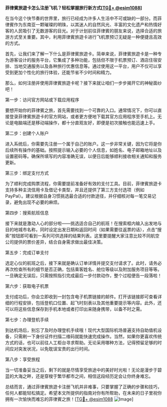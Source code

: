**菲律賓旅遊卡怎么注册飞机？轻松掌握旅行新方式[[TG💪+ @esim1088](https://t.me/s/esim1088)]**

在当今这个快节奏的世界里，旅行已经成为许多人生活中不可或缺的一部分。而菲律賓作为东南亚一颗璀璨的明珠，以其迷人的自然风光、丰富的文化遗产和热情好客的人民吸引了无数游客的目光。对于计划前往菲律賓的朋友来说，选择合适的旅游方式至关重要。其中，利用菲律賓旅遊卡进行飞机票预订无疑是一种便捷且高效的方式。

首先，让我们来了解一下什么是菲律賓旅遊卡。简单来说，菲律賓旅遊卡是一种专为游客设计的服务平台，它集成了多种功能，包括但不限于机票预订、酒店住宿安排、当地交通服务以及各种旅行优惠信息等。通过使用这一平台，用户不仅可以享受到更加个性化的旅行体验，还能节省不少时间和精力。

那么，如何注册并使用菲律賓旅遊卡呢？接下来就让咱们一步步揭开它的神秘面纱吧！

第一步：访问官方网站或下载应用程序

要想开始你的菲律賓之旅，首先需要找到一个可靠的入口。通常情况下，你可以直接登录菲律賓旅遊卡的官方网站，或者更方便地下载其官方应用程序至手机上。无论是电脑端还是移动端操作，都十分直观友好，即便是初次接触也能迅速上手。

第二步：创建个人账户

进入系统后，你需要先注册一个属于自己的账户。这一步非常关键，因为它将是你后续所有操作的基础。按照提示输入必要的个人信息，如姓名、电子邮箱地址以及设置密码等。确保所填写的内容准确无误，以便日后能够顺利接收相关通知和服务更新。

第三步：绑定支付方式

为了顺利完成购票流程，你需要提前准备好有效的支付工具。目前，菲律賓旅遊卡支持多种主流信用卡及借记卡类型，并且还提供了第三方支付选项（例如PayPal）。建议根据自身习惯挑选最合适的付款途径，并仔细核对每一笔交易记录，避免出现不必要的麻烦。

第四步：搜索航班信息

接下来就是激动人心的部分啦——挑选适合自己的航班！在搜索框内输入出发地与目的地城市名称，同时设定出发日期和返回时间（如果需要往返票的话），点击“搜索”按钮即可看到一系列可供选择的结果列表。这里要提醒大家注意比较不同航空公司提供的票价差异，结合自身需求做出最佳决策。

第五步：完成订单支付

选定心仪的航班之后，接下来就是确认订单详情并提交支付请求了。此时，请务必再次检查所有的细节是否正确，包括乘客姓名、舱位等级以及附加服务项目等等。一旦确定无误后，只需按照指引完成最后一步付款动作，整个过程便告一段落啦！

第六步：获取电子机票

支付成功后，你会立即收到一封包含电子机票链接的邮件。打开该链接即可查看详细的行程安排，包括登机口位置、起飞时刻表以及其他重要提示等内容。此外，还可以将这些信息保存到手机本地或者打印出来随身携带，以备不时之需。

第七步：办理登机手续

到达机场后，别忘了及时办理登机手续哦！现代大型国际机场普遍支持自助值机设备，只需刷一下身份证件扫描二维码就能快速完成操作。当然，如果你更喜欢传统方式的话，也可以前往人工柜台寻求帮助。无论采用哪种方法，记得预留足够的时间应对突发状况，以免耽误宝贵的出行时间。

第八步：享受旅程

当一切准备妥当之后，剩下的就是尽情享受旅途中的美好时光啦！无论是漫步于碧蓝的大海之畔，还是穿梭于繁华都市之间，相信这段经历定会让你终身难忘。

总结而言，通过菲律賓旅遊卡注册飞机并非难事，只要掌握了正确的步骤和技巧，任何人都能轻松搞定。希望本文所提供的指南对你有所帮助，在未来的日子里祝你拥有一次愉快而难忘的菲律賓之旅！[[TG💪+ @esim1088](https://t.me/s/esim1088) ![Image](https://i.postimg.cc/4NQfJmqS/Snipaste-2025-05-13-00-14-12.png)]